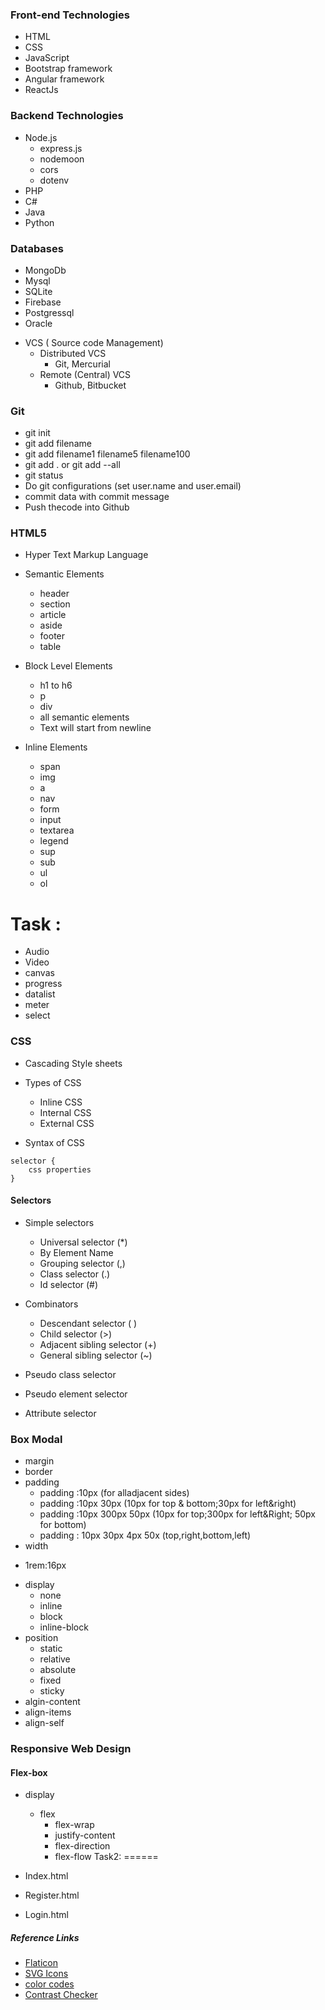 ###  Front-end Technologies

- HTML
- CSS
- JavaScript
- Bootstrap  framework
- Angular  framework
- ReactJs	

### Backend Technologies

- Node.js
	- express.js
	- nodemoon
	- cors
	- dotenv
- PHP
- C#
- Java
- Python

###  Databases

- MongoDb
- Mysql
- SQLite
- Firebase
- Postgressql
- Oracle

+ VCS  ( Source code Management)
	-   Distributed VCS
		- Git, Mercurial
	-   Remote (Central) VCS
		- Github, Bitbucket


###   Git

- git  init
- git add filename 
- git add filename1 filename5 filename100
- git add . or git add --all
- git status
- Do git configurations (set user.name and user.email)
- commit data with commit message
- Push thecode into Github


### HTML5

- Hyper Text Markup Language
- Semantic Elements
	- header
	- section
	- article
	- aside
	- footer
	- table

- Block Level Elements
	- h1 to h6
	- p
	- div
	- all semantic elements
	- Text will start from newline

- Inline Elements
	- span
	- img
	- a
	- nav
	- form
	- input
	- textarea
	- legend
	- sup
	- sub
	- ul
	- ol


Task :
======

- Audio
- Video
- canvas
- progress
- datalist
- meter
- select


### CSS

+ Cascading Style sheets
+ Types of CSS
	- Inline CSS
	- Internal CSS
	- External CSS

+ Syntax of CSS

```
selector {
	css properties
}
```

#### Selectors

+ Simple selectors
	- Universal selector (*)
	- By Element Name
	- Grouping selector (,)
	- Class selector (.)
	- Id selector (#)

+ Combinators
	+ Descendant selector ( )
	+ Child selector (>)
	+ Adjacent sibling selector (+)
	+ General sibling selector (~)
+ Pseudo class selector
+ Pseudo element selector
+ Attribute selector


### Box Modal

+  margin
+  border
+  padding
	- padding :10px (for alladjacent sides)
	- padding :10px 30px (10px for top & bottom;30px for left&right)
	- padding :10px 300px 50px (10px for top;300px for left&Right; 50px for bottom)
	- padding : 10px 30px 4px 50x (top,right,bottom,left)
+  width
-  1rem:16px



+ display
	- none
	- inline
	- block
	- inline-block
+ position
	- static
	- relative
	- absolute
	- fixed
	- sticky
+ algin-content
+ align-items
+ align-self

### Responsive Web Design
#### Flex-box

- display
	- flex
		- flex-wrap
		- justify-content
		- flex-direction
		- flex-flow
Task2:
======

- Index.html
- Register.html
- Login.html

##### Reference Links
- [Flaticon](https://www.flaticon.com/)
- [SVG Icons](https://freesvg.org/)
- [color codes](https://htmlcolorcodes.com/)
- [Contrast Checker](https://webaim.org/resources/contrastchecker/)
